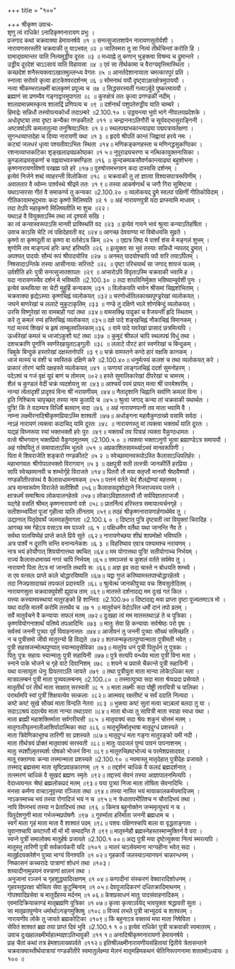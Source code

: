 +++
title = "१००"

+++
श्रीकृष्ण उवाच-  
शृणु त्वं राधिके! ऽनादिकृष्णनारायण प्रभुः ।  
प्रजगाद कथां चक्रवाक्या हेमायनर्षये ॥१ ॥
सनत्सुजातशापेन नारायणसुतोर्वशी ।  
नारायणसरस्तीरे चक्रवाकी तु याऽभवत् ॥२ ॥
जातिस्मरा तु सा नित्यं तीर्थचिन्तां करोति हि ।  
ग्रामाद्ग्रामान्तर याति नित्यमुड्डीय दूरतः ॥३ ॥
मध्याह्ने तु कणान् भुङ्क्त्वा विश्रम्य च द्रुमान्तरे ।  
उड्डीय दूरदेशं चाऽऽसायं याति विहायसा ॥४ ॥
एवं सा तीर्थकामा च वैराग्यवृत्तिमास्थिता ।  
कच्छदेशं शनैस्त्यक्त्वाऽखातमुल्लन्ध्य वेगतः ॥५ ॥
आनर्तदेशानायाता चमत्कारपुरं प्रति ।  
स्नात्वा सरोवरे कृत्वा हाटकेश्वरदर्शनम् ॥६ ॥
सोमनाथं ययौ दृष्ट्वाऽक्षरक्षेत्रमुपाययौ ।  
नत्वा श्रीकम्भरालक्ष्मीं बालकृष्णं प्रपूज्य च ॥७ ॥
सिद्धसरस्वतीं गत्वाऽर्बुदे पुष्करमाययौ ।  
ब्रह्माणं सा प्रणम्यैव गङ्गाद्वारमुपागता ॥८ ॥
कुरुक्षेत्रं ततः कृत्वा प्रगण्डकीं नदीम् ।  
शालग्रामान्नमस्कृत्य शालाद्रिं प्रणिपत्य च ॥९ ॥
दर्शनार्थं पशुपतेरुड्डीय याति चाम्बरे ।  
हिमाद्रेः सन्निधौ तस्योपत्यकोर्ध्वं तदाऽम्बरे ॥2.100.१० ॥
उड्डयन्त्या भुवो भागे नीपालयप्रदेशके ।  
अधोदृष्ट्या तया दृष्टा कन्यैका गण्डकीतटे ॥११ ॥
चन्द्राननाऽतिगौरी च सूर्यवद्भासुराङ्गिनी ।  
अष्टवर्षाऽपि कमलातुल्या तनुश्रियाऽभितः ॥१ २॥
स्थलपद्माभकान्त्याढ्या पद्मपत्रायतेक्षणा ।  
सुगन्धव्याप्तदेहा च दिव्या नारायणी यथा ॥१ ३ ॥
हृदये श्रीपतिं कान्तं जिह्वायां हरये नमः ।  
कट्यां जलधरं धृत्वा पश्यतीवाऽभितः स्थिता ॥१४॥
मणिकङ्कणहस्ता च मणिनद्धसुकण्ठिका ।  
रशनाव्याप्तकटिका शृङ्खलाढ्यप्रकोष्ठका ॥१ ५॥
नुपूराढ्यचरणा च नत्थिकायुक्तनासिका ।  
कुण्डलाढ्यसुकर्णा च वह्नयाभवस्त्रमण्डिता ॥१६ ॥
कुन्दचम्पकसौवर्णकान्त्याढ्या बहुशोभना ।  
कृष्णनारायणविष्णो परब्रह्म पते हरे ॥१७॥
पुरुषोत्तमभगवन् कदा दास्यसि दर्शनम् ।  
इत्येवं निर्जने शब्दं व्याहरन्ती विलोकिता ॥१८ ॥
चक्रवाकी तु तां ज्ञात्वा विश्वासपात्ररूपिणीम् ।  
अवाततार वै व्योम्नः पार्श्वस्थे श्रीद्रमे ततः ॥१ ९॥
तस्या आकर्षणार्थं च जगौ गिरा सुमिष्टया ।  
यथाऽप्सरसा गीतं वै समाकर्ण्य तु कन्यका ॥2.100.२० ॥
व्यलोकयद् द्रुमे स्वल्पां पक्षिणीं गीतिकोविदाम् ।  
गीतिकायामभूद्भावः कदा कृष्णो मिलिष्यति ॥२ १ ॥
अहं नारायणपुत्री यदा प्राप्स्यामि माधवम् ।  
तदा तेऽपि महाकृष्णो मिलिष्यतीति मा शुचः ॥२२।  
यथाऽहं वै वियुक्ताऽस्मि तथा त्वं दृश्यसे सखि ।  
का त्वं कन्यास्वरूपाऽसि मानवी प्राक्स्थितिं वद ॥२३ ॥
इत्येवं गायने भावं श्रुत्वा कन्याऽतिहर्षिता ।  
उवाच काऽसि चेटि त्वं पक्षिदेहवती वद् ॥२४॥
आगच्छ देववाण्या मां विबोधयसि सुव्रते ।  
कृष्णो वा कृष्णदूती वा कृष्णा वा वर्तसेऽत्र किम् ॥२५ ॥
एह्यत्र तिष्ठ मे पार्श्वं शंस मे मङ्गलं शुभम् ।  
शृणोमि तव माङ्गल्यं हरिः कष्टं हरिष्यति ॥२६ ॥
इत्युक्ता सा भुवं तस्याः सन्निधौ न्यपतद् द्रुमात् ।  
अपश्यत् पादयोः सौम्यं रूपं श्रीपादयोरिव ॥२७ ॥
अनमत् पादयोश्चापि पपौ वारि तयाऽर्पितम् ।  
निषसादाऽन्तिके तस्या आसीनायाः सरित्तटे ॥२८ ॥
पृष्टा परिचयार्थं सा जगाद् शापजं फलम् ।  
उर्वशीति हरेः पुत्री सनत्सुजातशापतः ॥२९ ॥
अप्सरोऽपि विवृताऽस्मि चक्रवाकी भवामि ह ।  
यदा नारायणस्यैव दर्शनं मे भविष्यति ॥2.100.३० ॥
तदा शापविनिर्मुक्ता भविष्याम्युर्वशी पुनः ।  
इत्येवं कथयित्वा सा चेटी मुहुर्हि कन्यकाम् ॥३१ ॥
विलोकयति भावेन श्रीसमां चिह्नशोभिताम् ।  
चक्रवाक्या हृद्येऽस्याः कृष्णचिह्नं व्यलोकयत् ॥३२॥
चरणोर्ध्वतिलकाख्यपुण्ड्ररेखां व्यलोकयत् ।  
जघने बाणरेखां च ललाटे मुकुटाकृतिम् ॥३३ ॥
गण्डे तु दक्षिणे भाले शोणबिन्दुं व्यलोकयत् ।  
उरसि विष्णुरेखां सा वामबाहौ गदां तथा ॥३४॥
वामसक्थ्नि पादुकां च वैजयन्तीं हृदि स्थिताम् ।  
करे तु कमलं रम्यं हस्तिचिह्नं व्यलोकयत् ॥३५॥
दक्षे पादे शङ्खचिह्नं नौकाचिह्नं विमानकम् ।  
गदां मत्स्यं शिखरं च झषं ताम्बूलवल्लिकाम्॥३६ ॥
वामे पादे यवरेखां प्रासादं छत्रमित्यपि ।  
ऊर्ध्वरेखां कमलं च ध्वजांऽकुशौ घटं तथा ॥३७ ॥
कुमुदं श्रीफलं चापि स्थलपद्मं विधुं तथा ।  
दशचक्राणि पूर्णानि स्वर्णरेखायुताऽङ्गुलीः ॥३८ ॥
ललाटे पौरटं हारं स्वर्णरेखां च बिन्दुकम् ।  
चिबुके बिन्दुकं हस्तरेखां दक्षस्तनोपरि ॥३ ९॥
चक्रं वामस्तने कण्ठे हारं वक्षसि कानकम् ।  
ध्वजं मत्स्यं च वंशी च स्वस्तिकं दक्षिणे करे ॥2.100.४०॥
धनुर्मत्स्यं कलशं च तथा व्यलोकयत् करे ।  
प्राकारं तोरणं चापि दक्षहस्ते व्यलोकयत् ॥४१ ॥
फणायां लाङ्गलचिह्नं ददर्श सुमनोहरम् ।  
पदेऽश्वं च गजं वृक्षं यूपं बाणं च तोमरम् ॥०२॥
हस्ते सुमालिकारेखां दीपरेखां च चामरम् ।  
शैलं च कुण्डलं वेदीं चक्रं व्यदर्शयत्तु सा ॥४३॥
आश्चर्यं परमं प्रापत् मत्वा श्रीं पारमेश्वरीम् ।  
नान्यां त्वेतादृशीं प्रादृश्यं विना श्रीं नरायणीयम् ॥४४॥
नैतादृशानि चिह्नानि सर्वाणि कमलां विना ।  
इति निश्चित्य चापृच्छत् तस्या नाम कुलादि च ॥४५॥
श्रुत्वा जगाद् कन्या तां चक्रवाकी यथार्थतः ।  
पुत्रि! किं ते वदाम्यत्र विधिर्वै बलवान् सदा ॥४६ ॥
अहं नारायणपत्नी तव माता भवामि वै ।  
नाम्ना लक्ष्मीरनादिश्रीकृष्णप्रियाऽस्मि शाश्वती ॥४७॥
अर्धाङ्गना महावैकुण्ठाख्ये वसामि सर्वदा ।  
नाऽहं नारायणं त्यक्त्वा कदाचिद् यामि दूरतः ॥४८ ॥
नारायणस्तु मां त्यक्त्वा भक्तार्थं याति दूरतः ।  
यद्यहं विघ्नरूपा स्यां भक्तभक्तौ हरेः पुरः ॥४९॥
भक्तार्थं तव पित्राहं त्यक्ता वैकुण्ठधामतः ।  
वत्से श्रीभगवान् भक्तप्रियो वैकुण्ठमुत्तमम् ॥2.100.५ ० ॥
त्यक्त्वा भक्ताऽनुगो भूत्वा ब्रह्माण्डेऽत्र समाययौ ।  
अहं गवेषयितुं तं समायाताऽस्मि भूतले ॥५१ ॥
अप्रकाशितसामर्थ्याऽभवं मानवरूपिणी ।  
पिता मे शिवराजेति शङ्करो गण्डकीतटे ॥५ २ ॥
स्वेच्छामानवरूपोऽस्ति कैलासाऽधिपतिर्हरः ।  
महाभागवतः श्रीगोपालभक्तो विरागवान् ॥५ ३ ॥
दक्षपुत्री सती तत्स्त्रीः जानकीर्ति हरप्रिया ।  
सापि स्वेच्छामानवी च शम्भोर्गृहे विराजते ॥१४॥
पितरौ तौ मया क्लृप्तौ मानसौ श्रेष्ठवैष्णवौ ।  
गण्डकीतीरसंस्थं वै कैलासधामनामकम् ॥५५॥
पत्तनं वर्तते चेदं शैलद्रोण्यां महत्तमम् ।  
अत्र मानवरूपेण विराजेते सतीशिवौ ॥५६॥
कैलाससदृशोद्याने निजराज्यस्य पत्तने ।  
क्षात्रधर्मं समाश्रित्य लोकपालनहेतवे ॥५७॥
लोकाऽविज्ञाततत्त्वौ तौ सर्वविज्ञातराजजौ ।  
यद्गेहे वसतिं श्रीमत् कृष्णनारायणो वशे ॥५८॥
प्रातर्नित्यं हरिस्तत्र समायात्यर्चनगृहे ।  
सतीशम्भ्वर्पितां पूजां गृहीत्वा याति लीनताम् ॥५९॥
तदहं श्रीकृष्णनारायणार्हणार्थमेव तु ।  
उद्यानात् पितृदेवार्थे जलमाहर्तुमागता ॥2.100.६ ० ॥
दिष्टात् पुत्रि दृष्टवती त्वां वियुक्तां चिरादिह ।  
आगच्छ मम गेहेऽत्र वसाऽत्र मम पञ्जरे ॥६ १ ॥
पक्षिधर्मेण वर्तेथा यथा जानन्ति नैव ते ।  
सर्वथा पालयिष्येहं प्राप्ते काले प्रिये सुते ॥६२॥
नारायणेच्छया शीघ्रं शापमोक्षो भविष्यति ।  
अत्र पार्श्वे न दूराणि सन्ति वनान्यनेकशः ॥६ ३ ॥
विहरिष्याव एवात्र पश्यामश्च नरायणम् ।  
नात्र भयं हरेर्योगात् शिवयोगात्तथा क्वचित् ॥६४॥
मम योगात्तथा पुत्रि! सतीयोगाच्च निर्भयम् ।  
राज्यं कैलासधामाख्यं नगरं चापि निर्भयम् ॥६५॥
समञ्जसं च कुशलं वर्तते सर्वमेव तु ।  
नारायणो पिता तेऽत्र मां जानाति तथापि सः ॥६६॥
अज्ञ इव सदा चास्ते न बोधयति शम्भवे ।  
स एव वत्सलः प्राप्ते काले चोद्धारयिष्यति ॥६७॥
यद्वा गुप्तं करिष्यामस्तपश्चोद्धारहेतवे ।  
तदा निजप्रसादाख्यं तपःफलं प्रदास्यति ॥६८॥
श्रुत्वेत्थं जानकीपुत्र्या वचः शिवसुतोदितम् ।  
नारायणसुता चक्रवाक्युर्वशी ह्युवाच ताम् ॥६९॥
मातस्ते दर्शनादद्य मम दुःखं गतं किल ।  
यस्या कस्यामवस्थायां मातुरङ्को हि शान्तिदः ॥2.100.७०॥
दिष्टादद्य मया प्राप्ता दृष्टा पूज्यतमाऽत्र मो ।  
यथा वदसि मातर्मे करोमि तत्तथैव च ॥७ १ ॥
मातुर्वचनं वेदोऽस्ति धर्मो दानं तपो व्रतम् ।  
सर्वे मातुर्वचने वै कन्यायाः सफलं मतम् ॥७२॥
दुःखहा त्वं मम मातस्तथाऽहं ते च पुत्रिका ।  
कृष्णवियोगनाशार्थं यतिष्ये तपआदिभिः ॥७३ ॥
मातुः सेवा हि कन्यायाः सर्वश्रेष्ठः परो वृषः ।  
सर्वस्वं जननी पुत्र्याः पूर्वं विवाहनात्ततः ॥७४॥
आजीवनं तु जननी पुत्र्याः सौख्यं समिच्छति ।  
न च पुत्रीसमो जीवो मातुरन्यो हि विद्यते ॥७२॥
शतजन्मकृतात्पुण्यान्माता पुत्रीमती भवेत् ।  
पुत्री सहस्रजन्मोत्थपुण्यात् स्यान्मातृसेविका ॥७३॥
मातुरेव धनं पुत्री पितुर्धनं तु पुत्रकः ।  
पितुः पुत्रः सहायः स्यान्मातुः पुत्री सहायिनी ॥७७॥
पुत्रे सत्यपि वन्ध्येव माता पुत्रीं विना मता ।  
स्नाने पाके भोजने च गृहे वाटे दिवानिशम् ॥७८ ॥
शयने च प्रवासे चैकान्ते पुत्री सहायिनी ।  
यथा वत्सायुता धेनुः प्रियतराऽति जायते ॥७९ ॥
तथा पुत्रीयुता माता मान्या लोकेऽधिका मता ।  
मात्रवलम्बनं पुत्री माता पुत्र्यवलम्बनम् ॥2.100.८० ॥
तस्मात्पुत्र्या सदा माता श्रेयःप्रदा प्रसेव्यते ।  
मातृतीर्थं परं तीर्थं माता साक्षात् सरस्वती ॥८ १ ॥
माता लक्ष्मीः सदा पोष्ट्री तारयित्री च पालिका ।  
परार्थामपि स्वां पुत्रीं शिक्षयत्येव सत्कलाः ॥८२॥
आत्मवद् रक्षतीष्टं च सर्वं ददाति नित्यदा ।  
कष्टे कष्टं सुखे सौख्यं माता विन्दति नेतरा ॥८३ ॥
भुक्त्वा कष्टं सुतां मत्वा चाऽबलां बलदा तु या ।  
सदाऽऽश्रयं ददात्येव माता नान्या तथाऽपरा ॥८४॥
माता बोध्या तु सावित्री माता स्वाहा स्वधा यथा ।  
माता ब्राह्मी महाशक्तिर्माता सर्वगरीयसी ॥८५ ॥
मातृवाक्यं सदा श्रेयः शकुनं चोत्तमं मतम् ।  
मातृगालीघृतनालीआशिर्वादात्मिका सदा ॥८६ ॥
मातृभूमिर्मातृभाषा मातृदुग्धं प्रशस्यते ।  
माता त्रिवेणिकाभूश्च तारिणी सा प्रशस्यते ॥८७॥
मातृदुग्धं मता गङ्गा मातुरङ्को यमी नदी ।  
माता तीर्थत्रयं प्रोक्तं मातृवाक्यं सरस्वती ॥८८॥
मातुः पादजलं पुण्यं पावनं पापनाशनम् ।  
मातुः स्पर्शोऽमृतस्पर्शः पोषको भोजनं विना ॥८९॥
मातुरुच्छिष्टभोज्यं च परमेशप्रसादवत् ।  
मातू रक्ताणवः कन्या तस्मान्माता प्रशस्यते ॥2.100.९० ॥
नवमास्तु मातृदेहात् पुत्रीदेहः प्रजायते ।  
तस्माद् ब्रह्मसमा माता सृष्टिप्रवाहकारणम् ॥९ १ ॥
तद्दर्शनं चाधिकं वै फलदं ब्रह्मदर्शनात् ।  
तत्स्मरणं चाधिकं वै सुखदं ब्रह्मणः स्मृतेः ॥९२॥
तद्दास्यं सेवनं तस्या आज्ञापालनमित्यपि ।  
वेदाध्ययनतः श्रेष्ठं ब्रह्मलोकप्रदं मतम् ॥९३॥
यया पुत्र्या निजा माता तोषिता सेवनादिभिः ।  
मनसा कर्मणा वाचाऽनुवृत्त्या रञ्जिता तथा ॥९४॥
तस्या नास्ति भयं मायाकालकर्मयमादिजम् ।  
नाऽकस्माच्च भयं तस्या रोगादिजं भयं न च ॥९५॥
न त्रेधातापभीतिश्च न चौरादिभयं तथा ।  
नापि विघ्नभयं तस्या न प्रेतादिभयं तथा ॥९६ ॥
किमत्र बहुनोक्तेन जन्ममृत्युभयं न च ।  
पितुर्दशगुणी माता गर्भजन्मप्रपोषणैः ॥९७ ॥
गुरुर्माता हरिर्माता जननी ब्रह्मधाम च ।  
स्वर्गं माता गृहं माता माता वै शाश्वतं पदम् ॥९८॥
पशवः पक्षिणश्चापि बाला वा वृद्धताङ्गताः ।  
युवानश्चापि कष्टाप्तौ मों मों मों सम्वदन्ति ते ॥९९॥
मातृस्नेहौ ब्रह्मस्नेहस्तस्मान्मुक्तिर्न वै परा ।  
स्वप्ने पुत्रीं समालोक्य मातुर्हर्षः प्रजायते ॥2.100.१ ००॥
अद्य पुत्री मया दृष्टेत्युक्त्वा नित्यं स्मरत्यपि ।  
मातुस्तु तारिणी पुत्री सर्वकार्यकरी यदि ॥१०१ ॥
मातरं चाऽसेवमाना भाग्यहीना भवेत् सदा ।  
मातुर्हृदयक्लेशेन पुत्र्या भाग्यं विनश्यति ॥१ ०२॥
गृहकार्ये जलस्याऽप्यानयनं चान्नरन्धनम् ।  
निष्कासनं कच्चरादेः पात्राणां शोधनं तथा ॥१०३।  
शय्यादीनामुन्नयनं वस्त्राणां क्षालनं तथा ।  
अनुजानां रञ्जनं च गृहशुद्ध्यादिरक्षणम् ॥१ ०४॥
कणादीनां संस्करणं वेषवारादिशोधनम् ।  
गृहवस्तुप्ररक्षा चोचिता सेवा कुटुम्बिनाम् ॥१ ०५॥
देवपूजादिकरणं दधितक्रादिमाथनम् ।  
गोपश्वादिप्रसेवा च मातुर्देहस्य मर्दनम् ॥१ ०६॥
केशप्रसाधनं मातुः पादसंवाहनादिकम् ।  
एवमादिक्रियाकाण्डं मातृब्रह्मणि पुत्रिका ॥१ ०७॥
कृत्वा कृत्वाऽर्पयेद् भावयुक्ता श्रद्धावती सुता ।  
सा मातृव्रतपुण्येन धर्मार्थाऽनङ्गमुक्तिषु ॥१०८॥
विजयं लभते पुत्री चाभ्युदयं च शाश्वतम् ।  
नारायणीव लोके तु जायते ब्रह्मकोटिका ॥१०९॥
किं बहुनाऽत्र वक्तव्यं मया माता निषेविता ।  
सेवितं शाश्वतं ब्रह्म तया प्राप्तं दिवं भुवि ॥2.100.१ १ ०॥
इत्येवं राधिके! पुत्री चक्रवाकी स्वमातरम् ।  
उवाच दुःखहालक्ष्मीर्माहात्म्यज्ञाऽतिभावुकी ॥११ १॥
अनादिश्रीकृष्णनारायणो हेमायनर्षये ।  
प्राह चैतां कथां तत्र हेमशालाख्यपर्वते ॥११२॥
इतिश्रीलक्ष्मीनारायणीयसंहितायां द्वितीये त्रेतासन्ताने चक्रवाक्यास्तीर्थयात्रायां गण्डकीतीरे स्वमातुर्लक्ष्म्या मेलनं मातृमहिमकथनं चेतिनिरूपणनामा शततमोऽध्यायः ॥१०० ॥
    
